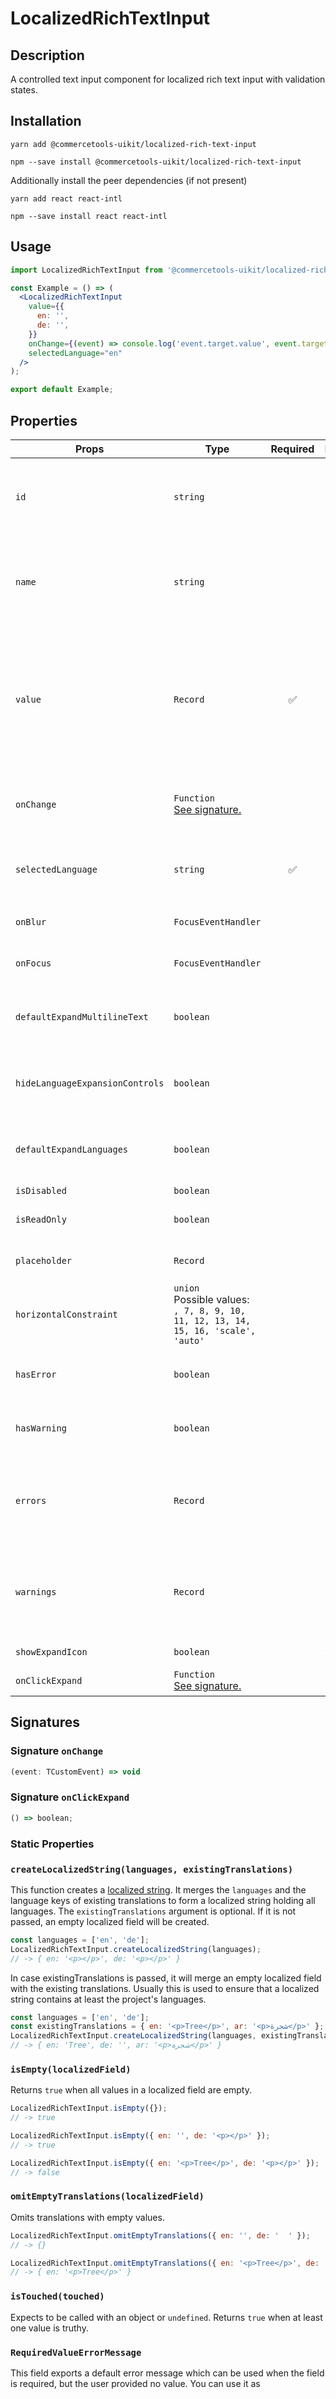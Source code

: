 <!-- THIS IS AN AUTOGENERATED FILE. DO NOT EDIT THIS FILE DIRECTLY. -->
<!-- This file is created by the `yarn generate-readme` script. -->

# LocalizedRichTextInput

## Description

A controlled text input component for localized rich text input with validation
states.

## Installation

```
yarn add @commercetools-uikit/localized-rich-text-input
```

```
npm --save install @commercetools-uikit/localized-rich-text-input
```

Additionally install the peer dependencies (if not present)

```
yarn add react react-intl
```

```
npm --save install react react-intl
```

## Usage

```jsx
import LocalizedRichTextInput from '@commercetools-uikit/localized-rich-text-input';

const Example = () => (
  <LocalizedRichTextInput
    value={{
      en: '',
      de: '',
    }}
    onChange={(event) => console.log('event.target.value', event.target.value)}
    selectedLanguage="en"
  />
);

export default Example;
```

## Properties

| Props                           | Type                                                                                      | Required | Default   | Description                                                                                                                                                    |
| ------------------------------- | ----------------------------------------------------------------------------------------- | :------: | --------- | -------------------------------------------------------------------------------------------------------------------------------------------------------------- |
| `id`                            | `string`                                                                                  |          |           | Used as prefix of HTML `id` property. Each input field id will have the language as a suffix (`${idPrefix}.${lang}`), e.g. \`foo.en                            |
| `name`                          | `string`                                                                                  |          |           | Used as HTML `name` property for each input field. Each input field name will have the language as a suffix (`${namePrefix}.${lang}`), e.g. `foo.en`           |
| `value`                         | `Record`                                                                                  |    ✅    |           | Values to use. Keyed by language, the values are the actual values, e.g. \`{ en: '<p>Horse</p>', de: '<p>Pferd</p>' }                                          |
| `onChange`                      | `Function`<br/>[See signature.](#signature-onChange)                                      |          |           | Gets called when any input is changed. Is called with the change event of the changed input.                                                                   |
| `selectedLanguage`              | `string`                                                                                  |    ✅    |           | Specifies which language will be shown in case the `LocalizedRichTextInput` is collapsed.                                                                      |
| `onBlur`                        | `FocusEventHandler`                                                                       |          |           | Called when any field is blurred. Is called with the `event` of that field.                                                                                    |
| `onFocus`                       | `FocusEventHandler`                                                                       |          |           | Called when any field is focussed. Is called with the `event` of that field.                                                                                   |
| `defaultExpandMultilineText`    | `boolean`                                                                                 |          |           | Expands input components holding multiline values instead of collapsing them by default.                                                                       |
| `hideLanguageExpansionControls` | `boolean`                                                                                 |          |           | Will hide the language expansion controls when set to `true`. All languages will be shown when set to `true`                                                   |
| `defaultExpandLanguages`        | `boolean`                                                                                 |          |           | Controls whether one or all languages are visible by default. Pass `true` to show all languages by default.                                                    |
| `isDisabled`                    | `boolean`                                                                                 |          |           | Disables all input                                                                                                                                             |
| `isReadOnly`                    | `boolean`                                                                                 |          |           | Disables all input fields and shows them in read-only mode.                                                                                                    |
| `placeholder`                   | `Record`                                                                                  |          |           | Placeholders for each language. Object of the same shape as                                                                                                    |
| `horizontalConstraint`          | `union`<br/>Possible values:<br/>`, 7, 8, 9, 10, 11, 12, 13, 14, 15, 16, 'scale', 'auto'` |          | `'scale'` | Horizontal size limit of the input fields.                                                                                                                     |
| `hasError`                      | `boolean`                                                                                 |          |           | Will apply the error state to each input without showing any error message.                                                                                    |
| `hasWarning`                    | `boolean`                                                                                 |          |           | Will apply the warning state to each input without showing any warning message.                                                                                |
| `errors`                        | `Record`                                                                                  |          |           | Used to show errors underneath the inputs of specific languages. Pass an object whose key is a language and whose value is the error to show for that key.     |
| `warnings`                      | `Record`                                                                                  |          |           | Used to show warnings underneath the inputs of specific languages. Pass an object whose key is a language and whose value is the warning to show for that key. |
| `showExpandIcon`                | `boolean`                                                                                 |          | `false`   | Shows an `expand` icon in the toolbar                                                                                                                          |
| `onClickExpand`                 | `Function`<br/>[See signature.](#signature-onClickExpand)                                 |          |           | Called when the `expand` button is clicked                                                                                                                     |

## Signatures

### Signature `onChange`

```ts
(event: TCustomEvent) => void
```

### Signature `onClickExpand`

```ts
() => boolean;
```

### Static Properties

### `createLocalizedString(languages, existingTranslations)`

This function creates a [localized string](https://docs.commercetools.com/http-api-types.html#localizedstring). It merges the `languages` and the language keys of existing translations to form a localized string holding all languages.
The `existingTranslations` argument is optional. If it is not passed, an empty localized field will be created.

```js
const languages = ['en', 'de'];
LocalizedRichTextInput.createLocalizedString(languages);
// -> { en: '<p></p>', de: '<p></p>' }
```

In case existingTranslations is passed, it will merge an empty localized field with the existing translations. Usually this is used to ensure that a localized string contains at least the project's languages.

```js
const languages = ['en', 'de'];
const existingTranslations = { en: '<p>Tree</p>', ar: '<p>شجرة</p>' };
LocalizedRichTextInput.createLocalizedString(languages, existingTranslations);
// -> { en: 'Tree', de: '', ar: '<p>شجرة</p>' }
```

### `isEmpty(localizedField)`

Returns `true` when all values in a localized field are empty.

```js
LocalizedRichTextInput.isEmpty({});
// -> true
```

```js
LocalizedRichTextInput.isEmpty({ en: '', de: '<p></p>' });
// -> true
```

```js
LocalizedRichTextInput.isEmpty({ en: '<p>Tree</p>', de: '<p></p>' });
// -> false
```

### `omitEmptyTranslations(localizedField)`

Omits translations with empty values.

```js
LocalizedRichTextInput.omitEmptyTranslations({ en: '', de: '  ' });
// -> {}
```

```js
LocalizedRichTextInput.omitEmptyTranslations({ en: '<p>Tree</p>', de: '' });
// -> { en: '<p>Tree</p>' }
```

### `isTouched(touched)`

Expects to be called with an object or `undefined`.
Returns `true` when at least one value is truthy.

### `RequiredValueErrorMessage`

This field exports a default error message which can be used when the field is
required, but the user provided no value. You can use it as
